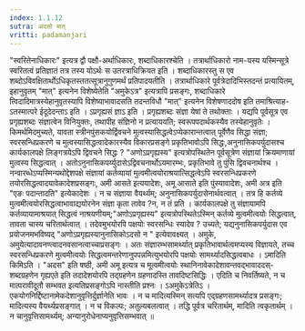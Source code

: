 ```yaml
---
index: 1.1.12
sutra: अदसो मात्
vritti: padamanjari
---
```


 "स्वरितेनाधिकारः" इत्यत्र द्वौ पक्षौ-अर्थाधिकारः, शब्दाधिकारश्चेति । तत्रार्थाधिकारो नाम-यस्य यस्मिन्सूत्रे स्वरितत्वं प्रतिज्ञातं तत्र तस्य योऽर्थः स उतरत्राधिक्रियत इति । शब्दाधिकारस्तु स एव शब्दोऽविवक्षितार्थोऽधिकृतस्ततत्सूत्रानुगुणमर्थं प्रतिपादयतीति । तत्रार्थाधिकारे पूर्वत्रेदादिभिस्तदन्तं प्रत्यायितम्, इहानुवृतम् "मात्" इत्यनेन विशेष्येतेति "अमुकेऽत्र" इत्यत्रापि प्रसङ्गः, शब्दाधिकारे त्विदादिमात्रस्येहानुवृतस्यापि विशेष्याभावादसति तदन्तविधौ "मात्" इत्यनेन विशेषणाददोष इति तमाश्रित्याह-ऽतस्मात्परे ईदूदेदन्ताऽ इति । ऽप्रगृह्यसं ज्ञाऽ इति । प्रगृह्यशब्दः संज्ञा येषां ते तथोक्ताः । यद्यपि पूर्वसूत्र एव प्रगृह्यशब्दः संज्ञात्वेन विनियुक्तः, तथापीह संज्ञिनो न प्रत्याययति; स्वरूपपदार्थकस्यैव तस्येहानुवृतेः । किमर्थमिदमुच्यते, यावता स्त्रीनपुंसकयोर्द्विवचने मुत्वस्यासिद्धत्वेऽप्येकारान्तत्वात् पूर्वेणैव सिद्धा संज्ञा; स्वरसन्धिप्रकरणे च मुत्वस्यासिद्धत्वादेकारस्यैव विकारप्रसङ्गे प्रकृतिभावोऽपि सिद्धः,अनुनासिकपर्युदासश्च कार्यकालपक्षे लिङ्गत्रयेऽपि द्विवचने सिद्धः ? "अणोऽप्रगृह्यस्य" इत्यत्रोपस्थितेन पूर्वसूत्रेण संज्ञायां क्रियमाणायां मुत्वस्य सिद्धत्वात् । अतोऽनुनासिकपर्य्युदासेऽद्विवचनार्थोऽयमारम्भः, प्रकृतिभावे तु पुंसि द्विवचनार्थश्च । नन्वारब्धेऽप्यस्मिन्यथोद्देशपक्षे संज्ञायां कर्तव्यायां मुत्वमीत्वयोराश्रयात्सिद्धत्वेऽपि स्वरसन्धिप्रकरणे तयोरसिद्धत्वादयावेकादेशप्रसङ्गः, अमी आसते इत्ययादेशः, अमू आसाते इति पुंस्यावादेशः, अमी अत्र इति "एङः पदान्तादति" इत्येकादेशः । न च संज्ञाया वैयर्थ्यम्; अनुनासिकपर्युदासेनार्थवत्वात् । तत्र हि कर्तव्ये मुत्वमीत्वयोरसिद्धत्वाभावाद्ययोरनेन संज्ञा कृता तावेव ?न, न तं प्रति । कार्यकालपक्षे तु संज्ञायामपि कर्तव्यायामाश्रयात् सिद्धत्वं नाश्रयणीयम्;"अणोऽप्रगृह्यस्य" इत्यत्रोपस्थितेऽस्मिन् कर्तव्ये मुत्वमीत्वयोः सिद्धत्वात्, तावता चास्य चरितार्थत्वात् । तदेवमुभयोरपि पक्षयोः स्वरसन्धिः स्यादेव ? उच्यते; यद्यनुनासिकपर्युदास एव प्रयोजनमभविष्यद् "अणोऽप्रगृह्यस्यानुनासिकोऽदसो न " इत्येवावक्ष्यत् । अमुके, अमुयेत्यादावनण्त्वादनवसानत्वाच्चाप्रसङ्गः । अतः संज्ञारम्भसामर्थ्यात् प्रकृतिभावार्थत्वमप्यस्य विज्ञायते, तच्च स्वरसन्धिप्रकरणे मुत्वमीत्वयोः सिद्धत्वमन्तरेणानुपपन्नमित्युभयोरपि पक्षयोः सामर्थ्यादसिद्धत्वबाधः । ऽमादिति किमिऽति । "अदस" इति षष्ठी, अमी अमू इत्यत्र च मूत्वमीत्वयोः स्थानिनावेकादेशावन्तवद्भावाददस्-शब्दग्रहणेन गृह्यएते इति तदादेशयोरपि तद्ग्रहणेन ग्रहणादस्ति तावदिष्टसिद्धिः । एदिति च निवर्तिष्यते, न च मात्परावीदूतौ सम्भवत इत्यतिप्रसङ्गोऽपि नास्तीति प्रश्नः । ऽअमुकेऽत्रेतिऽ । एकयोगनिर्द्दिष्टानामेकदेशानुवृत्तिर्दुर्ज्ञानेति भावः । न च मादित्यस्मिन् सत्यपि एद्ग्रहणसामर्थ्यादत्र प्रसङ्गः; मादित्यस्य वैयर्थ्यप्रसङ्गात् । न च विकल्पः; अतुल्यबलत्वात् । तद्धि पूर्वत्र चरितार्थम्, मादिति त्वकृतार्थम् । न चानुवृत्तिसामर्थ्यम्; अन्यानुरोधेनाप्यनुवृत्तिसम्भवात् ॥